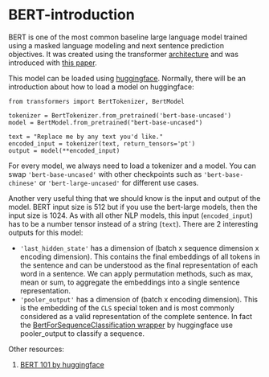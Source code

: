 # BERT-introduction

BERT is one of the most common baseline large language model trained using a masked language modeling and next sentence prediction objectives. It was created using the transformer [architecture](https://arxiv.org/abs/1706.03762) and was introduced with [this paper](https://arxiv.org/abs/1810.04805).

This model can be loaded using [huggingface](https://huggingface.co/bert-base-uncased). Normally, there will be an introduction about how to load a model on huggingface:

```
from transformers import BertTokenizer, BertModel

tokenizer = BertTokenizer.from_pretrained('bert-base-uncased')
model = BertModel.from_pretrained("bert-base-uncased")

text = "Replace me by any text you'd like."
encoded_input = tokenizer(text, return_tensors='pt')
output = model(**encoded_input)
```

For every model, we always need to load a tokenizer and a model. You can swap `'bert-base-uncased'` with other checkpoints such as `'bert-base-chinese'` or `'bert-large-uncased'` for different use cases.

Another very useful thing that we should know is the input and output of the model. BERT input size is 512 but if you use the bert-large models, then the input size is 1024. As with all other NLP models, this input (`encoded_input`) has to be a number tensor instead of a string (`text`). There are 2 interesting outputs for this model:
  - `'last_hidden_state'` has a dimension of (batch x sequence dimension x encoding dimension). This contains the final embeddings of all tokens in the sentence and can be understood as the final representation of each word in a sentence. We can apply permutation methods, such as max, mean or sum, to aggregate the embeddings into a single sentence representation.
  - `'pooler_output'` has a dimension of (batch x encoding dimension). This is the embedding of the `CLS` special token and is most commonly considered as a valid representation of the complete sentence. In fact the [BertForSequenceClassification wrapper](https://github.com/huggingface/transformers/blob/v4.37.2/src/transformers/models/bert/modeling_bert.py#L1576) by huggingface use pooler_output to classify a sequence.


Other resources:
1. [BERT 101 by huggingface](https://huggingface.co/blog/bert-101)

